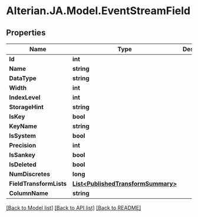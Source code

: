 # Alterian.JA.Model.EventStreamField

## Properties

Name | Type | Description | Notes
------------ | ------------- | ------------- | -------------
**Id** | **int** |  | [optional] 
**Name** | **string** |  | [optional] 
**DataType** | **string** |  | [optional] 
**Width** | **int** |  | [optional] 
**IndexLevel** | **int** |  | [optional] 
**StorageHint** | **string** |  | [optional] 
**IsKey** | **bool** |  | [optional] 
**KeyName** | **string** |  | [optional] 
**IsSystem** | **bool** |  | [optional] 
**Precision** | **int** |  | [optional] 
**IsSankey** | **bool** |  | [optional] 
**IsDeleted** | **bool** |  | [optional] 
**NumDiscretes** | **long** |  | [optional] 
**FieldTransformLists** | [**List&lt;PublishedTransformSummary&gt;**](PublishedTransformSummary.md) |  | [optional] 
**ColumnName** | **string** |  | [optional] 

[[Back to Model list]](../README.md#documentation-for-models) [[Back to API list]](../README.md#documentation-for-api-endpoints) [[Back to README]](../README.md)

